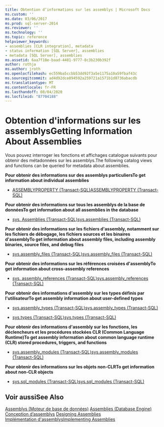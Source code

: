 ```yaml
---
title: Obtention d’informations sur les assemblys | Microsoft Docs
ms.custom: ''
ms.date: 03/06/2017
ms.prod: sql-server-2014
ms.reviewer: ''
ms.technology: ''
ms.topic: reference
helpviewer_keywords:
- assemblies [CLR integration], metadata
- status information [SQL Server], assemblies
- metadata [SQL Server], assemblies
ms.assetid: 6aa7f18e-baad-4481-9777-8c3b230b392f
author: rothja
ms.author: jroth
ms.openlocfilehash: ec559ba5ccbb53dd92f3a5e1175a10a59fbaf43c
ms.sourcegitcommit: ad4d92dce894592a259721a1571b1d8736abacdb
ms.translationtype: MT
ms.contentlocale: fr-FR
ms.lasthandoff: 08/04/2020
ms.locfileid: "87704188"
---
```

# <a name="getting-information-about-assemblies"></a><span data-ttu-id="9d59f-102">Obtention d'informations sur les assemblys</span><span class="sxs-lookup"><span data-stu-id="9d59f-102">Getting Information About Assemblies</span></span>
  <span data-ttu-id="9d59f-103">Vous pouvez interroger les fonctions et affichages catalogue suivants pour obtenir des métadonnées sur les assemblys.</span><span class="sxs-lookup"><span data-stu-id="9d59f-103">The following catalog views and functions can be queried for metadata about assemblies.</span></span>  
  
 <span data-ttu-id="9d59f-104">**Pour obtenir des informations sur des assemblys particuliers**</span><span class="sxs-lookup"><span data-stu-id="9d59f-104">**To get information about individual assemblies**</span></span>  
  
-   [<span data-ttu-id="9d59f-105">ASSEMBLYPROPERTY &#40;Transact-SQL&#41;</span><span class="sxs-lookup"><span data-stu-id="9d59f-105">ASSEMBLYPROPERTY &#40;Transact-SQL&#41;</span></span>](/sql/t-sql/functions/assemblyproperty-transact-sql)  
  
 <span data-ttu-id="9d59f-106">**Pour obtenir des informations sur tous les assemblys de la base de données**</span><span class="sxs-lookup"><span data-stu-id="9d59f-106">**To get information about all assemblies in the database**</span></span>  
  
-   [<span data-ttu-id="9d59f-107">sys. Assemblies &#40;Transact-SQL&#41;</span><span class="sxs-lookup"><span data-stu-id="9d59f-107">sys.assemblies &#40;Transact-SQL&#41;</span></span>](/sql/relational-databases/system-catalog-views/sys-assemblies-transact-sql)  
  
 <span data-ttu-id="9d59f-108">**Pour obtenir des informations sur les fichiers d'assembly, notamment sur les fichiers de débogage, les fichiers sources et les binaires d'assembly**</span><span class="sxs-lookup"><span data-stu-id="9d59f-108">**To get information about assembly files, including assembly binaries, source files, and debug files**</span></span>  
  
-   [<span data-ttu-id="9d59f-109">sys.assembly_files &#40;Transact-SQL&#41;</span><span class="sxs-lookup"><span data-stu-id="9d59f-109">sys.assembly_files &#40;Transact-SQL&#41;</span></span>](/sql/relational-databases/system-catalog-views/sys-assembly-files-transact-sql)  
  
 <span data-ttu-id="9d59f-110">**Pour obtenir des informations sur les références croisées d'assembly**</span><span class="sxs-lookup"><span data-stu-id="9d59f-110">**To get information about cross-assembly references**</span></span>  
  
-   [<span data-ttu-id="9d59f-111">sys. assembly_references &#40;Transact-SQL&#41;</span><span class="sxs-lookup"><span data-stu-id="9d59f-111">sys.assembly_references &#40;Transact-SQL&#41;</span></span>](/sql/relational-databases/system-catalog-views/sys-assembly-references-transact-sql)  
  
 <span data-ttu-id="9d59f-112">**Pour obtenir des informations d'assembly sur les types définis par l'utilisateur**</span><span class="sxs-lookup"><span data-stu-id="9d59f-112">**To get assembly information about user-defined types**</span></span>  
  
-   [<span data-ttu-id="9d59f-113">sys.assembly_types &#40;Transact-SQL&#41;</span><span class="sxs-lookup"><span data-stu-id="9d59f-113">sys.assembly_types &#40;Transact-SQL&#41;</span></span>](/sql/relational-databases/system-catalog-views/sys-assembly-types-transact-sql)  
  
-   [<span data-ttu-id="9d59f-114">sys.types &#40;Transact-SQL&#41;</span><span class="sxs-lookup"><span data-stu-id="9d59f-114">sys.types &#40;Transact-SQL&#41;</span></span>](/sql/relational-databases/system-catalog-views/sys-types-transact-sql)  
  
 <span data-ttu-id="9d59f-115">**Pour obtenir des informations d'assembly sur les fonctions, les déclencheurs et les procédures stockées CLR (Common Language Runtime)**</span><span class="sxs-lookup"><span data-stu-id="9d59f-115">**To get assembly information about common language runtime (CLR) stored procedures, triggers, and functions**</span></span>  
  
-   [<span data-ttu-id="9d59f-116">sys.assembly_modules &#40;Transact-SQL&#41;</span><span class="sxs-lookup"><span data-stu-id="9d59f-116">sys.assembly_modules &#40;Transact-SQL&#41;</span></span>](/sql/relational-databases/system-catalog-views/sys-assembly-modules-transact-sql)  
  
 <span data-ttu-id="9d59f-117">**Pour obtenir des informations sur les objets non-CLR**</span><span class="sxs-lookup"><span data-stu-id="9d59f-117">**To get information about non-CLR objects**</span></span>  
  
-   [<span data-ttu-id="9d59f-118">sys.sql_modules &#40;Transact-SQL&#41;</span><span class="sxs-lookup"><span data-stu-id="9d59f-118">sys.sql_modules &#40;Transact-SQL&#41;</span></span>](/sql/relational-databases/system-catalog-views/sys-sql-modules-transact-sql)  
  
## <a name="see-also"></a><span data-ttu-id="9d59f-119">Voir aussi</span><span class="sxs-lookup"><span data-stu-id="9d59f-119">See Also</span></span>  
 <span data-ttu-id="9d59f-120">[Assemblys &#40;Moteur de base de données&#41;](../../relational-databases/clr-integration/assemblies-database-engine.md) </span><span class="sxs-lookup"><span data-stu-id="9d59f-120">[Assemblies &#40;Database Engine&#41;](../../relational-databases/clr-integration/assemblies-database-engine.md) </span></span>  
 <span data-ttu-id="9d59f-121">[Conception d’assemblys](../../relational-databases/clr-integration/assemblies-designing.md) </span><span class="sxs-lookup"><span data-stu-id="9d59f-121">[Designing Assemblies](../../relational-databases/clr-integration/assemblies-designing.md) </span></span>  
 [<span data-ttu-id="9d59f-122">Implémentation d'assemblys</span><span class="sxs-lookup"><span data-stu-id="9d59f-122">Implementing Assemblies</span></span>](assemblies-implementing.md)  
  
  
